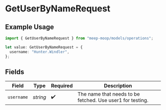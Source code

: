 # GetUserByNameRequest

## Example Usage

```typescript
import { GetUserByNameRequest } from "meep-moop/models/operations";

let value: GetUserByNameRequest = {
  username: "Hunter.Windler",
};
```

## Fields

| Field                                                      | Type                                                       | Required                                                   | Description                                                |
| ---------------------------------------------------------- | ---------------------------------------------------------- | ---------------------------------------------------------- | ---------------------------------------------------------- |
| `username`                                                 | *string*                                                   | :heavy_check_mark:                                         | The name that needs to be fetched. Use user1 for testing.  |